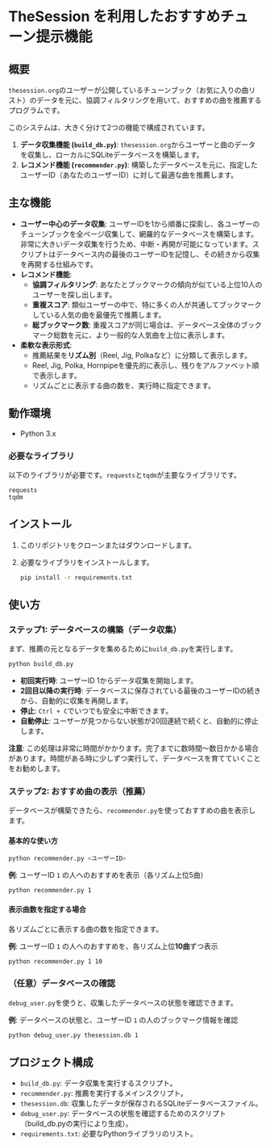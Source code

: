 # TheSession を利用したおすすめチューン提示機能

## 概要

`thesession.org`のユーザーが公開しているチューンブック（お気に入りの曲リスト）のデータを元に、協調フィルタリングを用いて、おすすめの曲を推薦するプログラムです。

このシステムは、大きく分けて2つの機能で構成されています。

1.  **データ収集機能 (`build_db.py`)**: `thesession.org`からユーザーと曲のデータを収集し、ローカルにSQLiteデータベースを構築します。
2.  **レコメンド機能 (`recommender.py`)**: 構築したデータベースを元に、指定したユーザーID（あなたのユーザーID）に対して最適な曲を推薦します。

## 主な機能

- **ユーザー中心のデータ収集**: ユーザーIDを1から順番に探索し、各ユーザーのチューンブックを全ページ収集して、網羅的なデータベースを構築します。非常に大きいデータ収集を行うため、中断・再開が可能になっています。スクリプトはデータベース内の最後のユーザーIDを記憶し、その続きから収集を再開する仕組みです。
- **レコメンド機能**:
    - **協調フィルタリング**: あなたとブックマークの傾向が似ている上位10人のユーザーを探し出します。
    - **重複スコア**: 類似ユーザーの中で、特に多くの人が共通してブックマークしている人気の曲を最優先で推薦します。
    - **総ブックマーク数**: 重複スコアが同じ場合は、データベース全体のブックマーク総数を元に、より一般的な人気曲を上位に表示します。
- **柔軟な表示形式**:
    - 推薦結果を**リズム別**（Reel, Jig, Polkaなど）に分類して表示します。
    - Reel, Jig, Polka, Hornpipeを優先的に表示し、残りをアルファベット順で表示します。
    - リズムごとに表示する曲の数を、実行時に指定できます。

## 動作環境

- Python 3.x

### 必要なライブラリ

以下のライブラリが必要です。`requests`と`tqdm`が主要なライブラリです。

```
requests
tqdm
```

## インストール

1.  このリポジトリをクローンまたはダウンロードします。
2.  必要なライブラリをインストールします。

    ```bash
    pip install -r requirements.txt
    ```

## 使い方

### ステップ1: データベースの構築（データ収集）

まず、推薦の元となるデータを集めるために`build_db.py`を実行します。

```bash
python build_db.py
```

- **初回実行時**: ユーザーID 1からデータ収集を開始します。
- **2回目以降の実行時**: データベースに保存されている最後のユーザーIDの続きから、自動的に収集を再開します。
- **停止**: `Ctrl + C`でいつでも安全に中断できます。
- **自動停止**: ユーザーが見つからない状態が20回連続で続くと、自動的に停止します。

**注意**: この処理は非常に時間がかかります。完了までに数時間〜数日かかる場合があります。時間がある時に少しずつ実行して、データベースを育てていくことをお勧めします。

### ステップ2: おすすめ曲の表示（推薦）

データベースが構築できたら、`recommender.py`を使っておすすめの曲を表示します。

#### 基本的な使い方

```bash
python recommender.py <ユーザーID>
```

**例**: ユーザーID `1` の人へのおすすめを表示（各リズム上位5曲）
```bash
python recommender.py 1
```

#### 表示曲数を指定する場合

各リズムごとに表示する曲の数を指定できます。

**例**: ユーザーID `1` の人へのおすすめを、各リズム上位**10曲**ずつ表示
```bash
python recommender.py 1 10
```

### （任意）データベースの確認

`debug_user.py`を使うと、収集したデータベースの状態を確認できます。

**例**: データベースの状態と、ユーザーID `1` の人のブックマーク情報を確認
```bash
python debug_user.py thesession.db 1
```

## プロジェクト構成

-   `build_db.py`: データ収集を実行するスクリプト。
-   `recommender.py`: 推薦を実行するメインスクリプト。
-   `thesession.db`: 収集したデータが保存されるSQLiteデータベースファイル。
-   `debug_user.py`: データベースの状態を確認するためのスクリプト（build_db.pyの実行により生成）。
-   `requirements.txt`: 必要なPythonライブラリのリスト。